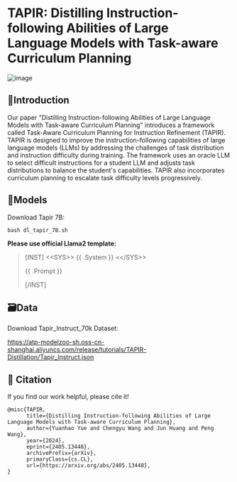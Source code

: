 # TAPIR: Distilling Instruction-following Abilities of Large Language Models with Task-aware Curriculum Planning

![image](https://github.com/user-attachments/assets/1c48a0ce-bc47-468a-9762-c952b1494d0e)


## 📖Introduction

Our paper "Distilling Instruction-following Abilities of Large Language Models with Task-aware Curriculum Planning" introduces a framework called Task-Aware Curriculum Planning for Instruction Refinement (TAPIR). TAPIR is designed to improve the instruction-following capabilities of large language models (LLMs) by addressing the challenges of task distribution and instruction difficulty during training. The framework uses an oracle LLM to select difficult instructions for a student LLM and adjusts task distributions to balance the student's capabilities. TAPIR also incorporates curriculum planning to escalate task difficulty levels progressively.

## 🧠Models

Download Tapir 7B:

```
bash dl_tapir_7B.sh
```

**Please use official Llama2 template:**

>[INST] \<\<SYS>> {{ .System }} \<\</SYS>>
>
>{{ .Prompt }}
>
>[/INST]

## 🗃️Data

Download Tapir_Instruct_70k Dataset:

https://atp-modelzoo-sh.oss-cn-shanghai.aliyuncs.com/release/tutorials/TAPIR-Distillation/Tapir_Instruct.json

## 📜 Citation

If you find our work helpful, please cite it!

```
@misc{TAPIR,
      title={Distilling Instruction-following Abilities of Large Language Models with Task-aware Curriculum Planning}, 
      author={Yuanhao Yue and Chengyu Wang and Jun Huang and Peng Wang},
      year={2024},
      eprint={2405.13448},
      archivePrefix={arXiv},
      primaryClass={cs.CL},
      url={https://arxiv.org/abs/2405.13448}, 
}
```
